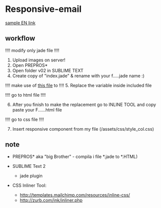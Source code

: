 # Responsive-email

[sample EN link](https://rawgit.com/cromozooom/responsive-email/master/v02/index_en.html "fiorentina")

## workflow
!!!! modify only jade file !!!!

1. Upload images on server!
2. Open PREPROS*
3. Open folder v02 in SUBLIME TEXT
4. Create copy of "index.jade" & rename with your f.....jade name :)

!!!! make use of [this file](https://goo.gl/ljfWBR) to !!!!
5. Replace the variable inside included file


!!!! go to html file !!!!

6. After you finish to make the replacement go to INLINE TOOL and copy paste your F......html file

!!!! go to css file !!!!

7. Insert responsive component from my file (/assets/css/style_col.css)


## note
- PREPROS* aka "big Brother" - compila i file *.jade to *.HTML)
- SUBLIME Text 2
	- jade plugin

- CSS Inliner Tool:
	- http://templates.mailchimp.com/resources/inline-css/
	- http://zurb.com/ink/inliner.php
